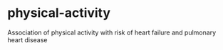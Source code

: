 # physical-activity
Association of physical activity with risk of heart failure and pulmonary heart disease
